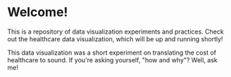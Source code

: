 Welcome!
=======

This is a repository of data visualization experiments and practices. Check out the healthcare data visualization, which will be up and running shortly!

This data visualization was a short experiment on translating the cost of healthcare to sound. If you're asking yourself, "how and why"? Well, ask me!
